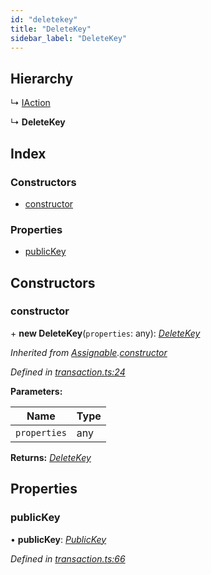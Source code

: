 ```yaml
---
id: "deletekey"
title: "DeleteKey"
sidebar_label: "DeleteKey"
---
```


## Hierarchy

  ↳ [IAction](iaction.md)

  ↳ **DeleteKey**

## Index

### Constructors

* [constructor](deletekey.md#constructor)

### Properties

* [publicKey](deletekey.md#publickey)

## Constructors

###  constructor

\+ **new DeleteKey**(`properties`: any): *[DeleteKey](deletekey.md)*

*Inherited from [Assignable](assignable.md).[constructor](assignable.md#constructor)*

*Defined in [transaction.ts:24](https://github.com/near/near-api-js/blob/88ad17d/src.ts/transaction.ts#L24)*

**Parameters:**

Name | Type |
------ | ------ |
`properties` | any |

**Returns:** *[DeleteKey](deletekey.md)*

## Properties

###  publicKey

• **publicKey**: *[PublicKey](publickey.md)*

*Defined in [transaction.ts:66](https://github.com/near/near-api-js/blob/88ad17d/src.ts/transaction.ts#L66)*
